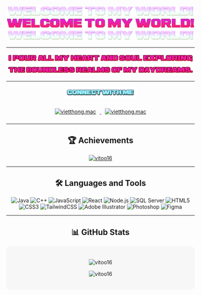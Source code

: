 <div align="center">
  <img src="https://raw.githubusercontent.com/vitoo16/IMAGESFAKEDATA/refs/heads/main/cooltext474499711277273.png" alt="Welcome to My World! 🌟" />
  <img src="https://raw.githubusercontent.com/vitoo16/IMAGESFAKEDATA/refs/heads/main/cooltext474498581951299.png" alt="Welcome to My World! 🌟" />
  <img src="https://raw.githubusercontent.com/vitoo16/IMAGESFAKEDATA/refs/heads/main/cooltext474499711277273.png" alt="Welcome to My World! 🌟" />
</div>

---

<div align="center">
  <img src="https://raw.githubusercontent.com/vitoo16/IMAGESFAKEDATA/refs/heads/main/cooltext474499077112329.png"/>
  <img src="https://raw.githubusercontent.com/vitoo16/IMAGESFAKEDATA/refs/heads/main/cooltext474499090034749.png"/>

</div>

---

<div align="center">
  <img src="  https://raw.githubusercontent.com/vitoo16/IMAGESFAKEDATA/refs/heads/main/cooltext474499995376795.png"/>
    <p>
      <a href="https://fb.com/vietthong.mac" target="_blank">
        <img src="https://raw.githubusercontent.com/rahuldkjain/github-profile-readme-generator/master/src/images/icons/Social/facebook.svg" alt="vietthong.mac" height="30" width="40" style="margin: 10px;" />
      </a>
      <a href="https://www.youtube.com/@ourhappiness6539" target="_blank">
        <img src="https://raw.githubusercontent.com/rahuldkjain/github-profile-readme-generator/master/src/images/icons/Social/youtube.svg" alt="vietthong.mac" height="30" width="40" style="margin: 10px;" />
      </a>
    </p>
  </div>
</div>

---

<h2 align="center">🏆 Achievements</h2>
<p align="center">
  <a href="https://github.com/ryo-ma/github-profile-trophy">
    <img src="https://github-profile-trophy.vercel.app/?username=vitoo16&margin-w=15&margin-h=15&theme=gruvbox" alt="vitoo16" />
  </a>
</p>

---

<h2 align="center">🛠️ Languages and Tools</h2>
<p align="center">
  <img src="https://img.shields.io/badge/-Java-%23007396?style=for-the-badge&logo=java&logoColor=white" alt="Java" />
  <img src="https://img.shields.io/badge/-C%2B%2B-%2300599C?style=for-the-badge&logo=c%2B%2B&logoColor=white" alt="C++" />
  <img src="https://img.shields.io/badge/-JavaScript-%23F7DF1C?style=for-the-badge&logo=javascript&logoColor=black" alt="JavaScript" />
  <img src="https://img.shields.io/badge/-React-%2361DAFB?style=for-the-badge&logo=react&logoColor=black" alt="React" />
  <img src="https://img.shields.io/badge/-Node.js-%23339933?style=for-the-badge&logo=node.js&logoColor=white" alt="Node.js" />
  <img src="https://img.shields.io/badge/-Microsoft%20SQL%20Server-%23CC2927?style=for-the-badge&logo=microsoft-sql-server&logoColor=white" alt="SQL Server" />
  <img src="https://img.shields.io/badge/-HTML5-%23E44D27?style=for-the-badge&logo=html5&logoColor=white" alt="HTML5" />
  <img src="https://img.shields.io/badge/-CSS3-%231572B6?style=for-the-badge&logo=css3&logoColor=white" alt="CSS3" />
  <img src="https://img.shields.io/badge/-TailwindCSS-%2306B6D4?style=for-the-badge&logo=tailwind-css&logoColor=white" alt="TailwindCSS" />
  <img src="https://img.shields.io/badge/-Adobe%20Illustrator-%23FF9A00?style=for-the-badge&logo=adobe-illustrator&logoColor=white" alt="Adobe Illustrator" />
  <img src="https://img.shields.io/badge/-Photoshop-%2331A8FF?style=for-the-badge&logo=adobe-photoshop&logoColor=white" alt="Photoshop" />
  <img src="https://img.shields.io/badge/-Figma-%23F24E1E?style=for-the-badge&logo=figma&logoColor=white" alt="Figma" />
</p>

---

<h2 align="center">📊 GitHub Stats</h2>
<div align="center" style="background: #f7f7f7; padding: 20px; border-radius: 10px;">
  <p>
    <img src="https://github-readme-stats.vercel.app/api?username=vitoo16&show_icons=true&theme=radical&locale=en" alt="vitoo16" />
  </p>
  <p>
    <img src="https://github-readme-stats.vercel.app/api/top-langs?username=vitoo16&show_icons=true&locale=en&layout=compact&theme=radical" alt="vitoo16" />
  </p>
</div>
